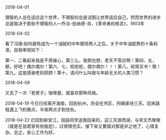 2018-04-01

理智的人总在适应这个世界，不理智的总是试图让世界适应自己，然而世界的进步总是取决于那些不理智的人—乔治-伯纳德-肖，《革命者的格言》，1903年

2018-04-02

看了冯唐:如何避免成为一个油腻的中年猥琐男人之后，关于中年油腻男的十条标准，自我审视如下：

第一、二看起来我是不用操心，第三么，我倒也想，老天不答应啊！第四、五，额，好吧！偶尔偶尔！第六、七，呃呃呃，偶尔偶尔！！！第八。经常买书！嗯！第九，这是感谢老妈照顾！第十，请问什么叫做与年龄无关的人类习惯？

2018-04-09

又去了一次『老房子』咖啡屋，就喜欢那种风格。

2018-04-19
今日已经离开海南，回到杭州，将会在市区，阿姨家待三天。回来路程遇上飞机晚点，半夜两点才到住处。

2018-04-22
已回到新安江，段庭同学送我回来的，这三天游西湖，与宋文杰聚聚（就是在翁君家有些尴尬），过得很充实。接下来又要面对那是非之地了，心情复杂。总之，安心工作为好。
